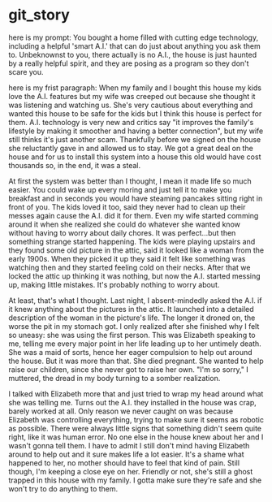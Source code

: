 # git_story

here is my prompt: You bought a home filled with cutting edge technology, including a helpful 'smart A.I.' that can do just about anything you ask them to. Unbeknownst to you, there actually is no A.I., the house is just haunted by a really helpful spirit, and they are posing as a program so they don't scare you.

here is my frist paragraph: When my family and I bought this house my kids love the A.I. features but my wife was creeped out because she thought it was listening and watching us. She's very cautious about everything and wanted this house to be safe for the kids but I think this house is perfect for them. A.I. technology is very new and critics say "it improves the family's lifestyle by making it smoother and having a better connection", but my wife still thinks it's just another scam. Thankfully before we signed on the house she reluctantly gave in and allowed us to stay. We got a great deal on the house and for us to install this system into a house this old would have cost thousands so, in the end, it was a steal. 

At first the system was better than I thought, I mean it made life so much easier. You could wake up every moring and just tell it to make you breakfast and in seconds you would have steaming pancakes sitting right in front of you. The kids loved it too, said they never had to clean up their messes again cause the A.I. did it for them. Even my wife started comming around it when she realized she could do whatever she wanted know without having to worry about daily chores. It was perfect...but then something strange started happening. The kids were playing upstairs and they found some old picture in the attic, said it looked like a woman from the early 1900s. When they picked it up they said it felt like something was watching then and they started feeling cold on their necks. After that we locked the attic up thinking it was nothing, but now the A.I. started messing up, making little mistakes. It's probably nothing to worry about.

At least, that's what I thought. Last night, I absent-mindedly asked the A.I. if it knew anything about the pictures in the attic. It launched into a detailed description of the woman in the picture's life. The longer it droned on, the worse the pit in my stomach got. I only realized after she finished why I felt so uneasy: she was using the first person. This was Elizabeth speaking to me, telling me every major point in her life leading up to her untimely death. She was a maid of sorts, hence her eager compulsion to help out around the house. But it was more than that. She died pregnant. She wanted to help raise our children, since she never got to raise her own. "I'm so sorry," I muttered, the dread in my body turning to a somber realization. 

I talked with Elizabeth more that and just tried to wrap my head around what she was telling me. Turns out the A.I. they installed in the house was crap, barely worked at all. Only reason we never caught on was because Elizabeth was controlling everything, trying to make sure it seems as robotic as possible. There were always little signs that something didn't seem quite right, like it was human error. No one else in the house knew about her and I wasn't gonna tell them. I have to admit I still don't mind having Elizabeth around to help out and it sure makes life a lot easier. It's a shame what happened to her, no mother should have to feel that kind of pain. Still though, I'm keeping a close eye on her. Friendly or not, she's still a ghost trapped in this house with my family. I gotta make sure they're safe and she won't try to do anything to them.
